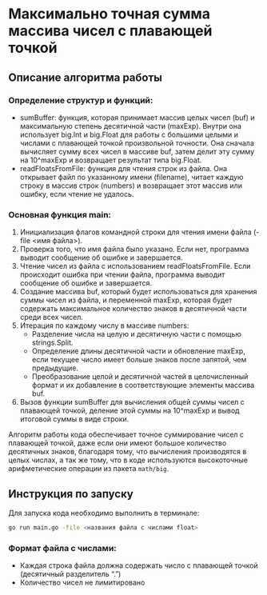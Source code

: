 # Максимально точная сумма массива чисел с плавающей точкой

## Описание алгоритма работы

### Определение структур и функций:

- sumBuffer: функция, которая принимает массив целых чисел (buf) и максимальную 
степень десятичной части (maxExp). Внутри она использует big.Int и big.Float для 
работы с большими целыми и числами с плавающей точкой произвольной точности. Она 
сначала вычисляет сумму всех чисел в массиве buf, затем делит эту сумму 
на 10^maxExp и возвращает результат типа big.Float.
- readFloatsFromFile: функция для чтения строк из файла. 
Она открывает файл по указанному имени (filename), читает каждую строку в массив 
строк (numbers) и возвращает этот массив или ошибку, если чтение не удалось.

### Основная функция main:

1. Инициализация флагов командной строки для чтения имени файла (-file <имя файла>).
2. Проверка того, что имя файла было указано. Если нет, программа выводит 
сообщение об ошибке и завершается.
3. Чтение чисел из файла с использованием readFloatsFromFile. Если происходит 
ошибка при чтении файла, программа выводит сообщение об ошибке и завершается.
4. Создание массива buf, который будет использоваться для хранения суммы чисел 
из файла, и переменной maxExp, которая будет содержать максимальное количество 
знаков в десятичной части среди всех чисел.
5. Итерация по каждому числу в массиве numbers:
    - Разделение числа на целую и десятичную части с помощью strings.Split.
    - Определение длины десятичной части и обновление maxExp, если текущее число 
имеет больше знаков после запятой, чем предыдущие.
    - Преобразование целой и десятичной частей в целочисленный формат и их добавление в 
соответствующие элементы массива buf.
6. Вызов функции sumBuffer для вычисления общей суммы чисел с плавающей точкой, деление 
этой суммы на 10^maxExp и вывод итоговой суммы в виде строки.  

Алгоритм работы кода обеспечивает точное суммирование чисел с плавающей точкой, 
даже если они имеют большое количество десятичных знаков, благодаря тому, что
вычисления производятся в целых числах, а так же тому, что в коде используются
высокоточные арифметические операции из пакета `math/big`.

## Инструкция по запуску

Для запуска кода необходимо выполнить в терминале:
```bash
go run main.go -file <названия файла с числами float>
```
### Формат файла с числами: 

- Каждая строка файла должна содержать число с плавающей точкой (десятичный разделитель “.”)
- Количество чисел не лимитировано